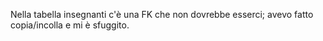 Nella tabella insegnanti c'è una FK che non dovrebbe esserci; avevo fatto copia/incolla e mi è sfuggito.